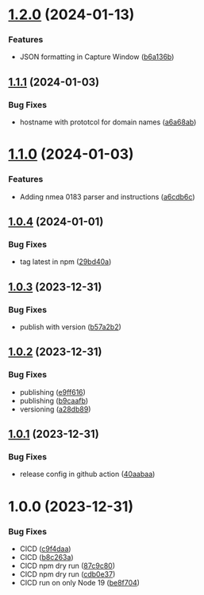 # [1.2.0](https://github.com/tonybentley/signalk-multiplex-viewer/compare/v1.1.1...v1.2.0) (2024-01-13)


### Features

* JSON formatting in Capture Window ([b6a136b](https://github.com/tonybentley/signalk-multiplex-viewer/commit/b6a136b0e1d46d5a9d907cff04ff04a3243e664d))

## [1.1.1](https://github.com/tonybentley/signalk-multiplex-viewer/compare/v1.1.0...v1.1.1) (2024-01-03)


### Bug Fixes

* hostname with prototcol for domain names ([a6a68ab](https://github.com/tonybentley/signalk-multiplex-viewer/commit/a6a68ab60f4d9b6309bc99c54e942d76f4d2841c))

# [1.1.0](https://github.com/tonybentley/signalk-multiplex-viewer/compare/v1.0.4...v1.1.0) (2024-01-03)


### Features

* Adding nmea 0183 parser and instructions ([a6cdb6c](https://github.com/tonybentley/signalk-multiplex-viewer/commit/a6cdb6ce4b9ef37da5d30b4cbe63680b1b59d644))

## [1.0.4](https://github.com/tonybentley/signalk-multiplex-viewer/compare/v1.0.3...v1.0.4) (2024-01-01)


### Bug Fixes

* tag latest in npm ([29bd40a](https://github.com/tonybentley/signalk-multiplex-viewer/commit/29bd40a960be2590fc77981fbc1d83dc5d86da0f))

## [1.0.3](https://github.com/tonybentley/signalk-multiplex-viewer/compare/v1.0.2...v1.0.3) (2023-12-31)


### Bug Fixes

* publish with version ([b57a2b2](https://github.com/tonybentley/signalk-multiplex-viewer/commit/b57a2b22ef48329779e07d5ed7c9b6d7268ca559))

## [1.0.2](https://github.com/tonybentley/signalk-multiplex-viewer/compare/v1.0.1...v1.0.2) (2023-12-31)


### Bug Fixes

* publishing ([e9ff616](https://github.com/tonybentley/signalk-multiplex-viewer/commit/e9ff6166ff6db6212f226b24fc423b8842276c30))
* publishing ([b9caafb](https://github.com/tonybentley/signalk-multiplex-viewer/commit/b9caafb23b54afe174831e2d0e7e383beda15029))
* versioning ([a28db89](https://github.com/tonybentley/signalk-multiplex-viewer/commit/a28db89d9c63908c723dffa1ae55e67c2faff7b9))

## [1.0.1](https://github.com/tonybentley/signalk-multiplex-viewer/compare/v1.0.0...v1.0.1) (2023-12-31)


### Bug Fixes

* release config in github action ([40aabaa](https://github.com/tonybentley/signalk-multiplex-viewer/commit/40aabaaab1755993ef2773ed55540f62abcd4c22))

# 1.0.0 (2023-12-31)


### Bug Fixes

* CICD ([c9f4daa](https://github.com/tonybentley/signalk-multiplex-viewer/commit/c9f4daa7db5c19fde6e324c265f2e2f2022501b6))
* CICD ([b8c263a](https://github.com/tonybentley/signalk-multiplex-viewer/commit/b8c263afbcb07ffd25b7b54d7aa534895862d52d))
* CICD npm dry run ([87c9c80](https://github.com/tonybentley/signalk-multiplex-viewer/commit/87c9c80665289bec246bb473e084f151de6743b4))
* CICD npm dry run ([cdb0e37](https://github.com/tonybentley/signalk-multiplex-viewer/commit/cdb0e376787f0421d26d32a5f22d18ef343e3f2d))
* CICD run on only Node 19 ([be8f704](https://github.com/tonybentley/signalk-multiplex-viewer/commit/be8f7044d1f37c2701d5444662254f1c510b4c9a))
